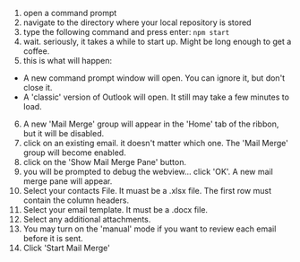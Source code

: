 1. open a command prompt
2. navigate to the directory where your local repository is stored
3. type the following command and press enter: `npm start`
4. wait.  seriously, it takes a while to start up.  Might be long enough to get a coffee.
5. this is what will happen:
  - A new command prompt window will open.  You can ignore it, but don't close it.
  - A 'classic' version of Outlook will open. It still may take a few minutes to load.
6. A new 'Mail Merge' group will appear in the 'Home' tab of the ribbon, but it will be disabled.
7. click on an existing email. it doesn't matter which one. The 'Mail Merge' group will become enabled.
8. click on the 'Show Mail Merge Pane' button.
9. you will be prompted to debug the webview... click 'OK'.  A new mail merge pane will appear.
10. Select your contacts File.  It muast be a .xlsx file.  The first row must contain the column headers.
11. Select your email template.  It must be a .docx file.
12. Select any additional attachments.
13. You may turn on the 'manual' mode if you want to review each email before it is sent.
14. Click 'Start Mail Merge'


